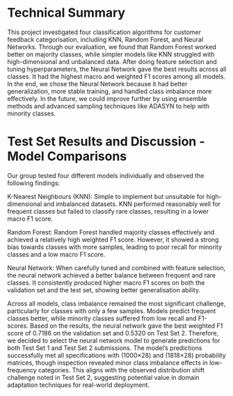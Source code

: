 # Technical Summary

This project investigated four classification algorithms for customer feedback categorisation, including KNN, Random Forest, and Neural Networks. Through our evaluation, we found that 
Random Forest worked better on majority classes, while simpler models like KNN struggled with high-dimensional and unbalanced data. After doing feature selection and tuning hyperparameters, 
the Neural Network gave the best results across all classes. It had the highest macro and weighted F1 scores among all models. In the end, we chose the Neural Network because it had better 
generalization, more stable training, and handled class imbalance more effectively. In the future, we could improve further by using ensemble methods and advanced sampling techniques like 
ADASYN to help with minority classes.

# Test Set Results and Discussion - Model Comparisons

Our group tested four different models individually and observed the following findings:

K-Nearest Neighbours (KNN):
Simple to implement but unsuitable for high-dimensional and imbalanced datasets. KNN performed reasonably well for frequent classes but failed to classify rare classes, resulting in a lower macro F1 score.

Random Forest:
Random Forest handled majority classes effectively and achieved a relatively high weighted F1 score. However, it showed a strong bias towards classes with more samples, leading to poor recall for minority classes and a low macro F1 score.


Neural Network:
When carefully tuned and combined with feature selection, the neural network achieved a better balance between frequent and rare classes. It consistently produced higher macro F1 scores on both the validation set and the test set, showing better generalisation ability.

Across all models, class imbalance remained the most significant challenge, particularly for classes with only a few samples. Models predict frequent classes better, while minority classes suffered from low recall and F1-scores.
Based on the results, the neural network gave the best weighted F1 score of 0.7186 on the validation set and 0.5320 on Test Set 2. Therefore, we decided to select the neural network model to generate predictions for both Test Set 1 and Test Set 2 submissions.
The model’s predictions successfully met all specifications with (1000×28) and (1818×28) probability matrices, though inspection revealed minor class imbalance effects in low-frequency categories. This aligns with the observed distribution shift challenge noted in Test Set 2, suggesting potential value in domain adaptation techniques for real-world deployment.

